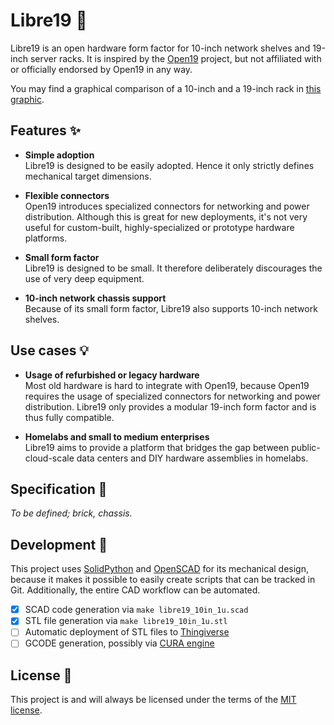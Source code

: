 # Libre19 🔩

Libre19 is an open hardware form factor for 10-inch network shelves and 19-inch server racks. It is inspired by the [Open19][website-open19] project, but not affiliated with or officially endorsed by Open19 in any way.

You may find a graphical comparison of a 10-inch and a 19-inch rack in [this graphic][img-10-vs-19-inch].

## Features ✨

- **Simple adoption**  
  Libre19 is designed to be easily adopted. Hence it only strictly defines mechanical target dimensions.

- **Flexible connectors**  
  Open19 introduces specialized connectors for networking and power distribution. Although this is great for new deployments, it's not very useful for custom-built, highly-specialized or prototype hardware platforms.

- **Small form factor**  
  Libre19 is designed to be small. It therefore deliberately discourages the use of very deep equipment.

- **10-inch network chassis support**  
  Because of its small form factor, Libre19 also supports 10-inch network shelves.

## Use cases 💡

- **Usage of refurbished or legacy hardware**  
  Most old hardware is hard to integrate with Open19, because Open19 requires the usage of specialized connectors for networking and power distribution. Libre19 only provides a modular 19-inch form factor and is thus fully compatible.

- **Homelabs and small to medium enterprises**  
  Libre19 aims to provide a platform that bridges the gap between public-cloud-scale data centers and DIY hardware assemblies in homelabs.

## Specification 📐

_To be defined; brick, chassis._

## Development 🚧

This project uses [SolidPython][github-solidpython] and [OpenSCAD][website-openscad] for its mechanical design, because it makes it possible to easily create scripts that can be tracked in Git. Additionally, the entire CAD workflow can be automated.

- [x] SCAD code generation via `make libre19_10in_1u.scad`
- [x] STL file generation via `make libre19_10in_1u.stl`
- [ ] Automatic deployment of STL files to [Thingiverse][website-thingiverse]
- [ ] GCODE generation, possibly via [CURA engine][reddit-cura-cli]

## License 📄

This project is and will always be licensed under the terms of the [MIT license][file-license].

[website-open19]: https://open19.org/
[file-license]: ./LICENSE.md
[img-10-vs-19-inch]: https://upload.wikimedia.org/wikipedia/commons/8/84/19_inch_vs_10_inch_rack_dimensions.svg
[github-solidpython]: https://github.com/SolidCode/SolidPython
[website-openscad]: https://openscad.org/
[reddit-cura-cli]: https://www.reddit.com/r/Cura/comments/kxz6li/does_cura_have_any_sort_of_cli/
[website-thingiverse]: https://www.thingiverse.com
